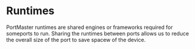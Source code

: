# Runtimes
 
PortMaster runtimes are shared engines or frameworks required for someports to run. Sharing the runtimes between ports allows us to reduce the overall size of the port to save spacew of the device.



